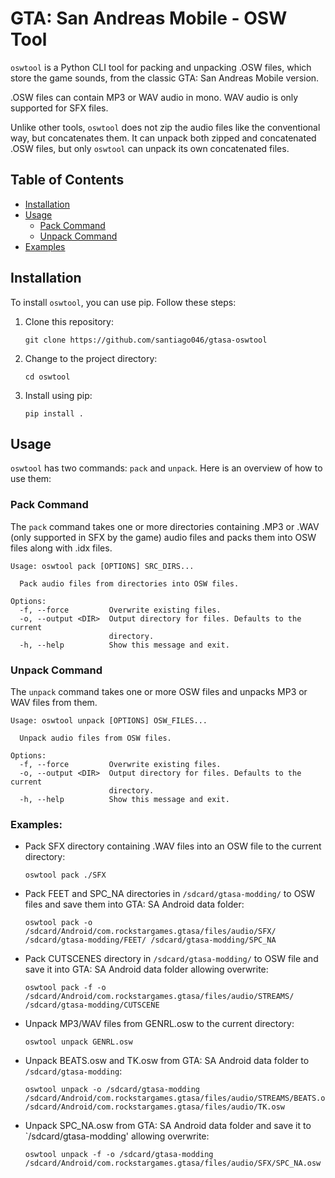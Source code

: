 # GTA: San Andreas Mobile - OSW Tool

`oswtool` is a Python CLI tool for packing and unpacking .OSW files, which store the game sounds, from the classic GTA: San Andreas Mobile version.

.OSW files can contain MP3 or WAV audio in mono. WAV audio is only supported for SFX files.

Unlike other tools, `oswtool` does not zip the audio files like the conventional way, but concatenates them. It can unpack both zipped and concatenated .OSW files, but only `oswtool` can unpack its own concatenated files.

## Table of Contents

- [Installation](#installation)
- [Usage](#usage)
  - [Pack Command](#pack-command)
  - [Unpack Command](#unpack-command)
- [Examples](#examples)

## Installation

To install `oswtool`, you can use pip. Follow these steps:

1. Clone this repository:
    ```
    git clone https://github.com/santiago046/gtasa-oswtool
    ```

2. Change to the project directory:
    ```
    cd oswtool
    ```
3. Install using pip:
    ```
    pip install .
    ```

## Usage

`oswtool` has two commands: `pack` and `unpack`. Here is an overview of how to use them:

### Pack Command

The `pack` command takes one or more directories containing .MP3 or .WAV (only supported in SFX by the game) audio files and packs them into OSW files along with .idx files.

```
Usage: oswtool pack [OPTIONS] SRC_DIRS...

  Pack audio files from directories into OSW files.

Options:
  -f, --force         Overwrite existing files.
  -o, --output <DIR>  Output directory for files. Defaults to the current
                      directory.
  -h, --help          Show this message and exit.
```

### Unpack Command

The `unpack` command takes one or more OSW files and unpacks MP3 or WAV files from them.

```
Usage: oswtool unpack [OPTIONS] OSW_FILES...

  Unpack audio files from OSW files.

Options:
  -f, --force         Overwrite existing files.
  -o, --output <DIR>  Output directory for files. Defaults to the current
                      directory.
  -h, --help          Show this message and exit.
```

### Examples:

- Pack SFX directory containing .WAV files into an OSW file to the current directory:
    ```
    oswtool pack ./SFX
    ```
- Pack FEET and SPC_NA directories in `/sdcard/gtasa-modding/` to OSW files and save them into GTA: SA Android data folder:
    ```
    oswtool pack -o /sdcard/Android/com.rockstargames.gtasa/files/audio/SFX/ /sdcard/gtasa-modding/FEET/ /sdcard/gtasa-modding/SPC_NA
    ```
- Pack CUTSCENES directory in `/sdcard/gtasa-modding/` to OSW file and save it into GTA: SA Android data folder allowing overwrite:
    ```
    oswtool pack -f -o /sdcard/Android/com.rockstargames.gtasa/files/audio/STREAMS/ /sdcard/gtasa-modding/CUTSCENE
    ```
- Unpack MP3/WAV files from GENRL.osw to the current directory:
    ```
    oswtool unpack GENRL.osw
    ```
- Unpack BEATS.osw and TK.osw from GTA: SA Android data folder to `/sdcard/gtasa-modding`:
    ```
    oswtool unpack -o /sdcard/gtasa-modding /sdcard/Android/com.rockstargames.gtasa/files/audio/STREAMS/BEATS.osw /sdcard/Android/com.rockstargames.gtasa/files/audio/TK.osw
    ```
- Unpack SPC_NA.osw from GTA: SA Android data folder and save it to `/sdcard/gtasa-modding' allowing overwrite:
    ```
    oswtool unpack -f -o /sdcard/gtasa-modding /sdcard/Android/com.rockstargames.gtasa/files/audio/SFX/SPC_NA.osw
    ```
